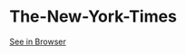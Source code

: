 # The-New-York-Times
[See in Browser](http://htmlpreview.github.io/?https://github.com/Aleksandar1993/The-New-York-Times/blob/master/index.html)
